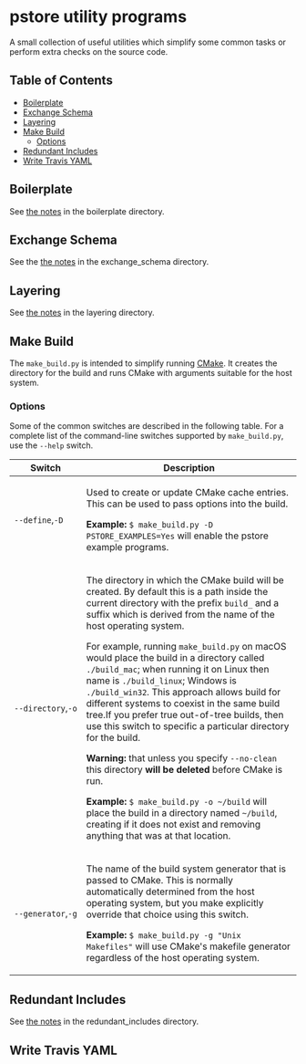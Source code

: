 # pstore utility programs

A small collection of useful utilities which simplify some common tasks or perform extra checks on the source code.

## Table of Contents

* [Boilerplate](#boilerplate)
* [Exchange Schema](#exchange-schema)
* [Layering](#layering)
* [Make Build](#make-build)
    * [Options](#options)
* [Redundant Includes](#redundant-includes)
* [Write Travis YAML](#write-travis-yaml)

## Boilerplate

See [the notes](boilerplate/) in the boilerplate directory.

## Exchange Schema

See the [the notes](exchange_schema/) in the exchange_schema directory.

## Layering

See [the notes](layering/) in the layering directory.

## Make Build

The `make_build.py` is intended to simplify running [CMake](https://cmake.org). It creates the directory for the build and runs CMake with arguments suitable for the host system.

### Options

Some of the common switches are described in the following table. For a complete list of the command-line switches supported by `make_build.py`, use the `--help` switch.

| Switch | Description |
| ------ | ----------- |
| `‑‑define`,`‑D` | <p>Used to create or update CMake cache entries. This can be used to pass options into the build.</p><p>**Example:** `$ make_build.py -D PSTORE_EXAMPLES=Yes` will enable the pstore example programs.</p>
| `‑‑directory`,`‑o` | <p>The directory in which the CMake build will be created. By default this is a path inside the current directory with the prefix `build_` and a suffix which is derived from the name of the host operating system.</p><p>For example, running `make_build.py` on macOS would place the build in a directory called `./build_mac`; when running it on Linux then name is `./build_linux`;  Windows is `./build_win32`. This approach allows build for different systems to coexist in the same build tree.If you prefer true out-of-tree builds, then use this switch to specific a particular directory for the build.</p><p>**Warning:** that unless you specify `--no-clean` this directory **will be deleted** before CMake is run.</p><p>**Example:** `$ make_build.py -o ~/build` will place the build in a directory named `~/build`, creating if it does not exist and removing anything that was at that location.</p> |
| `‑‑generator`,`‑g` | <p>The name of the build system generator that is passed to CMake. This is normally automatically determined from the host operating system, but you make explicitly override that choice using this switch.</p><p>**Example:** `$ make_build.py -g "Unix Makefiles"` will use CMake's makefile generator regardless of the host operating system.</p> |

## Redundant Includes

See [the notes](redundant_includes/) in the redundant_includes directory.

## Write Travis YAML

